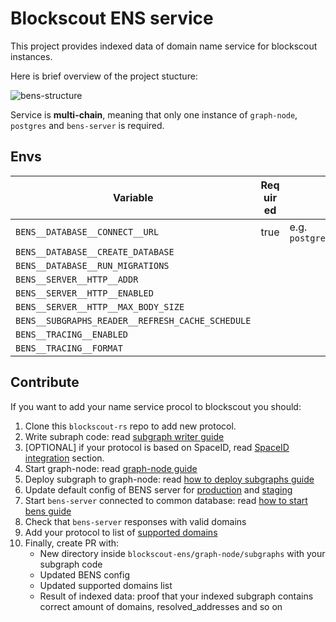 # Blockscout ENS service

This project provides indexed data of domain name service for blockscout instances.

Here is brief overview of the project stucture:

![bens-structure](images/bens.drawio.svg)

Service is **multi-chain**, meaning that only one instance of `graph-node`, `postgres` and `bens-server` is required.

## Envs

[anchor]: <> (anchors.envs.start.envs_main)

| Variable | Req&#x200B;uir&#x200B;ed | Description | Default value |
| --- | --- | --- | --- |
| `BENS__DATABASE__CONNECT__URL` | true | e.g. `postgresql://postgres:postgres@localhost:5432/postgres` | |
| `BENS__DATABASE__CREATE_DATABASE` | | | `false` |
| `BENS__DATABASE__RUN_MIGRATIONS` | | | `false` |
| `BENS__SERVER__HTTP__ADDR` | | | `0.0.0.0:8050` |
| `BENS__SERVER__HTTP__ENABLED` | | | `true` |
| `BENS__SERVER__HTTP__MAX_BODY_SIZE` | | | `2097152` |
| `BENS__SUBGRAPHS_READER__REFRESH_CACHE_SCHEDULE` | | | `0 0 * * * *` |
| `BENS__TRACING__ENABLED` | | | `true` |
| `BENS__TRACING__FORMAT` | | | `default` |

[anchor]: <> (anchors.envs.end.envs_main)

## Contribute

If you want to add your name service procol to blockscout you should:

1. Clone this `blockscout-rs` repo to add new protocol.
1. Write subraph code: read [subgraph writer guide](./graph-node/subgraph-writer/README.md#howto-create-subgraph-for-your-domain-name-protocol)
1. [OPTIONAL] if your protocol is based on SpaceID, read [SpaceID integration](./graph-node/subgraphs/README.md#spaceid-integration) section.
1. Start graph-node: read [graph-node guide](./graph-node/README.md#start-locally-using-docker-compose)
1. Deploy subgraph to graph-node: read [how to deploy subgraphs guide](./graph-node/subgraphs/README.md#deploy-subgraph-to-graph-node)
1. Update default config of BENS server for [production](../../bens-server/config/prod.json) and [staging](../../bens-server/config/staging.json)
1. Start `bens-server` connected to common database: read [how to start bens guide](./bens-server/README.md#to-start-locally)
1. Check that `bens-server` responses with valid domains
1. Add your protocol to list of [supported domains](./graph-node/subgraphs/README.md#current-supported-domains)
1. Finally, create PR with:
    * New directory inside `blockscout-ens/graph-node/subgraphs` with your subgraph code
    * Updated BENS config
    * Updated supported domains list
    * Result of indexed data: proof that your indexed subgraph contains correct amount of domains, resolved_addresses and so on